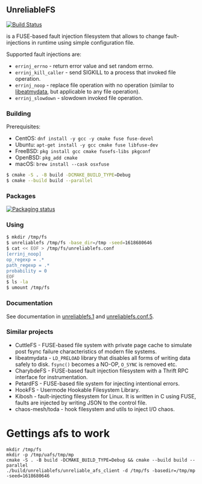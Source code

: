 ## UnreliableFS

[![Build Status](https://api.cirrus-ci.com/github/ligurio/unreliablefs.svg)](https://cirrus-ci.com/github/ligurio/unreliablefs)

is a FUSE-based fault injection filesystem that allows to change
fault-injections in runtime using simple configuration file.

Supported fault injections are:

- `errinj_errno` - return error value and set random errno.
- `errinj_kill_caller` - send SIGKILL to a process that invoked file operation.
- `errinj_noop` - replace file operation with no operation
  (similar to [libeatmydata](https://github.com/stewartsmith/libeatmydata),
  but applicable to any file operation).
- `errinj_slowdown` - slowdown invoked file operation.

### Building

Prerequisites:

- CentOS: `dnf install -y gcc -y cmake fuse fuse-devel`
- Ubuntu: `apt-get install -y gcc cmake fuse libfuse-dev`
- FreeBSD: `pkg install gcc cmake fusefs-libs pkgconf`
- OpenBSD: `pkg_add cmake`
- macOS: `brew install --cask osxfuse`

```sh
$ cmake -S . -B build -DCMAKE_BUILD_TYPE=Debug
$ cmake --build build --parallel
```

### Packages

[![Packaging status](https://repology.org/badge/vertical-allrepos/fusefs:unreliablefs.svg)](https://repology.org/project/fusefs:unreliablefs/versions)

### Using

```sh
$ mkdir /tmp/fs
$ unreliablefs /tmp/fs -base_dir=/tmp -seed=1618680646
$ cat << EOF > /tmp/fs/unreliablefs.conf
[errinj_noop]
op_regexp = .*
path_regexp = .*
probability = 0
EOF
$ ls -la
$ umount /tmp/fs
```

### Documentation

See documentation in [unreliablefs.1](https://ligurio.github.io/unreliablefs/unreliablefs.1.html) and
[unreliablefs.conf.5](https://ligurio.github.io/unreliablefs/unreliablefs.conf.5.html).

### Similar projects

- CuttleFS - FUSE-based file system with private page cache to simulate post fsync
  failure characteristics of modern file systems.
- libeatmydata - `LD_PRELOAD` library that disables all forms of writing data
  safely to disk. `fsync()` becomes a NO-OP, `O_SYNC` is removed etc.
- CharybdeFS - FUSE-based fault injection filesystem with a Thrift RPC
  interface for instrumentation.
- PetardFS - FUSE-based file system for injecting intentional errors.
- HookFS - Usermode Hookable Filesystem Library.
- Kibosh - fault-injecting filesystem for Linux. It is written in C using
  FUSE, faults are injected by writing JSON to the control file.
- chaos-mesh/toda - hook filesystem and utils to inject I/O chaos.




# Gettings afs to work
```
mkdir /tmp/fs
mkdir -p /tmp/uafs/tmp/mp
cmake -S . -B build -DCMAKE_BUILD_TYPE=Debug && cmake --build build --parallel
./build/unreliablefs/unreliable_afs_client -d /tmp/fs -basedir=/tmp/mp -seed=1618680646
```
